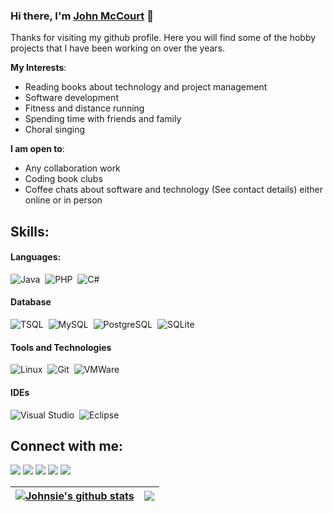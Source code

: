### Hi there, I'm [John McCourt](https://johnmccourt.com) 👋

Thanks for visiting my github profile. Here you will find some of the hobby projects that I have been working on over the years.

**My Interests**:
- Reading books about technology and project management 
- Software development
- Fitness and distance running
- Spending time with friends and family
- Choral singing
  
 **I am open to**:

- Any collaboration work
- Coding book clubs
- Coffee chats about software and technology (See contact details) either online or in person

## Skills:

#### Languages:

![Java](https://img.shields.io/badge/Java-ED8B00?style=for-the-badge&logo=java&logoColor=white)&nbsp;
![PHP](https://img.shields.io/badge/PHP-%23150458?style=for-the-badge&logo=php&logoColor=white)&nbsp;
![C#](https://img.shields.io/badge/CSharp-23150458?style=for-the-badge&logo=csharp&logoColor=white)&nbsp;


#### Database
![TSQL](https://img.shields.io/badge/TSQL-ED8B00??style=for-the-badge&logo=sql&logoColor=white)&nbsp;
![MySQL](https://img.shields.io/badge/MySQL-00000F?style=for-the-badge&logo=mysql&logoColor=white)&nbsp;
![PostgreSQL](https://img.shields.io/badge/PostgreSQL-316192?style=for-the-badge&logo=postgresql&logoColor=white)&nbsp;
![SQLite](https://img.shields.io/badge/SQLite-316192?style=for-the-badge&logo=sqlite&logoColor=white)&nbsp;

#### Tools and Technologies

![Linux](https://img.shields.io/badge/Linux-FCC624?style=for-the-badge&logo=linux&logoColor=black)&nbsp;
![Git](https://img.shields.io/badge/GIT-E44C30?style=for-the-badge&logo=git&logoColor=white)&nbsp;
![VMWare](https://img.shields.io/badge/VMWARE-%23150458.svg?style=for-the-badge&logo=vmware&logoColor=white)&nbsp;
<!-- ![AWS](https://img.shields.io/badge/Amazon_AWS-232F3E?style=flat&logo=amazon-aws&logoColor=white)&nbsp;
![Google Cloud](https://img.shields.io/badge/Google_Cloud-4285F4?style=flat&logo=google-cloud&logoColor=white)&nbsp; -->


#### IDEs
![Visual Studio](https://img.shields.io/badge/Visual%20Studio-0078d7.svg?style=for-the-badge&logo=visual-studio-code&logoColor=white)&nbsp;
![Eclipse](https://img.shields.io/badge/Eclipse-FE7A16.svg?style=for-the-badge&logo=Eclipse&logoColor=white)&nbsp;


## Connect with me:

<p align = "center">

[<img src="https://img.shields.io/badge/kaggle-%2312100E.svg?&style=for-the-badge&logo=kaggle&logoColor=white&color=black" />](https://www.kaggle.com/johnmccourt)
[<img src ="https://img.shields.io/badge/website-%23.svg?&style=for-the-badge&logo=www&logoColor=white%22&color=black">](https://johnmccourt.com)
[<img src="https://img.shields.io/badge/twitter-%231DA1F2.svg?&style=for-the-badge&logo=twitter&logoColor=white&color=black" />](https://twitter.com/johnmccourt000) 
[<img src="https://img.shields.io/badge/linkedin-%2312100E.svg?&style=for-the-badge&logo=linkedin&logoColor=white&color=black" />](https://www.linkedin.com/in/jpmccourt/)
[<img src="https://img.shields.io/badge/medium-%2312100E.svg?&style=for-the-badge&logo=medium&logoColor=white&color=black" />](https://medium.com/@john.mccourt000)


| <a href="https://github.com/johnsie/github-readme-stats"><img align="center" src="https://github-readme-stats.vercel.app/api?username=johnsie&show_icons=true&include_all_commits=true&theme=buefy&hide_border=true" alt="Johnsie's github stats" /></a> | <a href="https://github.com/johnsie/github-readme-stats"><img align="center" src="https://github-readme-stats.vercel.app/api/top-langs/?username=johnsie&layout=compact&theme=buefy&hide_border=true" /></a> |
| ------------- | ------------- |


<!--
**themlphdstudent/themlphdstudent** is a ✨ _special_ ✨ repository because its `README.md` (this file) appears on your GitHub profile.

Here are some ideas to get you started:

- 🔭 I’m currently working on ...
- 🌱 I’m currently learning ...
- 👯 I’m looking to collaborate on ...
- 🤔 I’m looking for help with ...
- 💬 Ask me about ...
- 📫 How to reach me: ...
- 😄 Pronouns: ...
- ⚡ Fun fact: ...
-->
